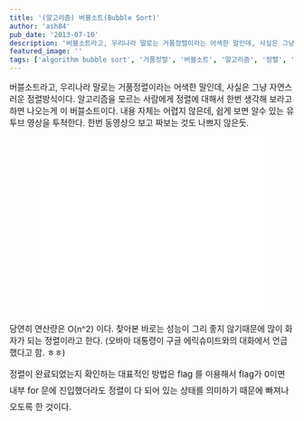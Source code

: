 ```yaml
---
title: '(알고리즘) 버블소트(Bubble Sort)'
author: 'ash84'
pub_date: '2013-07-10'
description: '버블소트라고, 우리나라 말로는 거품정렬이라는 어색한 말인데, 사실은 그냥 자연스러운 정렬방식이다. 알고리즘을 모르는 사람에게 정렬에 대해서 한번 생각해 보라고 하면 나오는게 이 버블소트이다. 내용 자체는 어렵지 않은데, 쉽게 보면 알수 있는 유투브 영상을 투척한다. 한번 동영상으 보고 짜보는 것도 나쁘지 않은듯.'
featured_image: ''
tags: ['algorithm bubble sort', '거품정렬', '버블소트', '알고리즘', '정렬', '정렬 알고리즘']
---
```



<span style="font-size: 11pt;">버블소트라고, 우리나라 말로는 거품정렬이라는 어색한 말인데, 사실은 그냥 자연스러운 정렬방식이다. 알고리즘을 모르는 사람에게 정렬에 대해서 한번 생각해 보라고 하면 나오는게 이 버블소트이다. 내용 자체는 어렵지 않은데, 쉽게 보면 알수 있는 유투브 영상을 투척한다. 한번 동영상으 보고 짜보는 것도 나쁘지 않은듯. </span>

<span style="font-size: 11pt;">  
</span>

<center>  
<iframe allowfullscreen="" frameborder="0" height="315" src="//www.youtube.com/embed/MtcrEhrt_K0" width="420"></iframe>  
</center><script src="https://gist.github.com/AhnSeongHyun/5958356.js"></script>

<span style="font-size: 11pt;">당연히 연산량은 O(n^2) 이다. 찾아본 바로는 성능이 그리 좋지 않기때문에 많이 화자가 되는 정렬이라고 한다. (오바마 대통령이 구글 에릭슈미트와의 대화에서 언급했다고 함. ㅎㅎ) </span>

<span style="font-size: 11pt;">  
</span>

<span style="font-size: 15px; line-height: 29px;">정렬이 완료되었는지 확인하는 대표적인 방법은 flag 를 이용해서 flag가 0이면 내부 for 문에 진입했더라도 정렬이 다 되어 있는 상태를 의미하기 때문에 빠져나오도록 한 것이다. </span>

<span style="font-size: 15px; line-height: 29px;">  
</span>

<script src="https://gist.github.com/AhnSeongHyun/5958413.js"></script>



